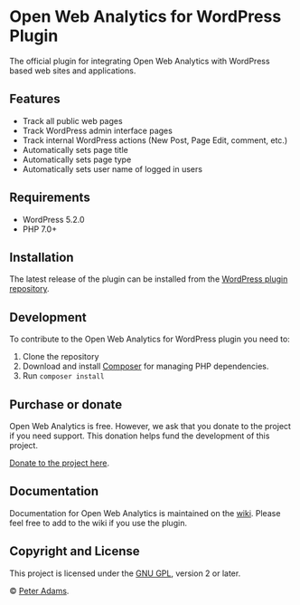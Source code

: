 # Open Web Analytics for WordPress Plugin

The official plugin for integrating Open Web Analytics with WordPress based web sites and applications.

## Features


- Track all public web pages
- Track WordPress admin interface pages
- Track internal WordPress actions (New Post, Page Edit, comment, etc.)
- Automatically sets page title
- Automatically sets page type
- Automatically sets user name of logged in users

## Requirements

* WordPress 5.2.0
* PHP 7.0+

## Installation

The latest release of the plugin can be installed from the [WordPress plugin repository](https://wordpress.org/plugins/open-web-analytics/). 

## Development 

To contribute to the Open Web Analytics for WordPress plugin you need to:

1. Clone the repository
2. Download and install [Composer](https://getcomposer.org/) for managing PHP dependencies.
3. Run `composer install`

## Purchase or donate

Open Web Analytics is free.  However, we ask that you donate to the project if you need support. This donation helps fund the development of this project.

[Donate to the project here](http://paypal.me/openwebanalytics).

## Documentation

Documentation for Open Web Analytics is maintained on the [wiki](https://github.com/open-web-analytics/owa-wordpress-plugin/wiki).  Please feel free to add to the wiki if you use the plugin.


## Copyright and License

This project is licensed under the [GNU GPL](http://www.gnu.org/licenses/old-licenses/gpl-2.0.html), version 2 or later.

&copy; [Peter Adams](http://peteradams.org).
